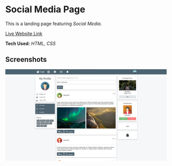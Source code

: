 # Social Media Page

This is a landing page featuring *Social Media*.        

[Live Website Link](https://singhtirupati.github.io/Social-Media-Landing-Page/)       

**Tech Used:** *HTML, CSS*

## Screenshots

![App Screenshot](https://github.com/singhtirupati/Social-Media-Landing-Page/blob/main/images/social-media-landing-page.jpg)